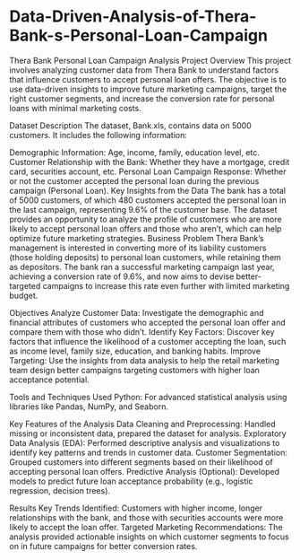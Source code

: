# Data-Driven-Analysis-of-Thera-Bank-s-Personal-Loan-Campaign
Thera Bank Personal Loan Campaign Analysis
Project Overview
This project involves analyzing customer data from Thera Bank to understand factors that influence customers to accept personal loan offers. The objective is to use data-driven insights to improve future marketing campaigns, target the right customer segments, and increase the conversion rate for personal loans with minimal marketing costs.

Dataset Description
The dataset, Bank.xls, contains data on 5000 customers. It includes the following information:

Demographic Information: Age, income, family, education level, etc.
Customer Relationship with the Bank: Whether they have a mortgage, credit card, securities account, etc.
Personal Loan Campaign Response: Whether or not the customer accepted the personal loan during the previous campaign (Personal Loan).
Key Insights from the Data
The bank has a total of 5000 customers, of which 480 customers accepted the personal loan in the last campaign, representing 9.6% of the customer base.
The dataset provides an opportunity to analyze the profile of customers who are more likely to accept personal loan offers and those who aren’t, which can help optimize future marketing strategies.
Business Problem
Thera Bank’s management is interested in converting more of its liability customers (those holding deposits) to personal loan customers, while retaining them as depositors. The bank ran a successful marketing campaign last year, achieving a conversion rate of 9.6%, and now aims to devise better-targeted campaigns to increase this rate even further with limited marketing budget.

Objectives
Analyze Customer Data: Investigate the demographic and financial attributes of customers who accepted the personal loan offer and compare them with those who didn’t.
Identify Key Factors: Discover key factors that influence the likelihood of a customer accepting the loan, such as income level, family size, education, and banking habits.
Improve Targeting: Use the insights from data analysis to help the retail marketing team design better campaigns targeting customers with higher loan acceptance potential.

Tools and Techniques Used
Python: For advanced statistical analysis using libraries like Pandas, NumPy, and Seaborn.

Key Features of the Analysis
Data Cleaning and Preprocessing: Handled missing or inconsistent data, prepared the dataset for analysis.
Exploratory Data Analysis (EDA): Performed descriptive analysis and visualizations to identify key patterns and trends in customer data.
Customer Segmentation: Grouped customers into different segments based on their likelihood of accepting personal loan offers.
Predictive Analysis (Optional): Developed models to predict future loan acceptance probability (e.g., logistic regression, decision trees).

Results
Key Trends Identified: Customers with higher income, longer relationships with the bank, and those with securities accounts were more likely to accept the loan offer.
Targeted Marketing Recommendations: The analysis provided actionable insights on which customer segments to focus on in future campaigns for better conversion rates.

